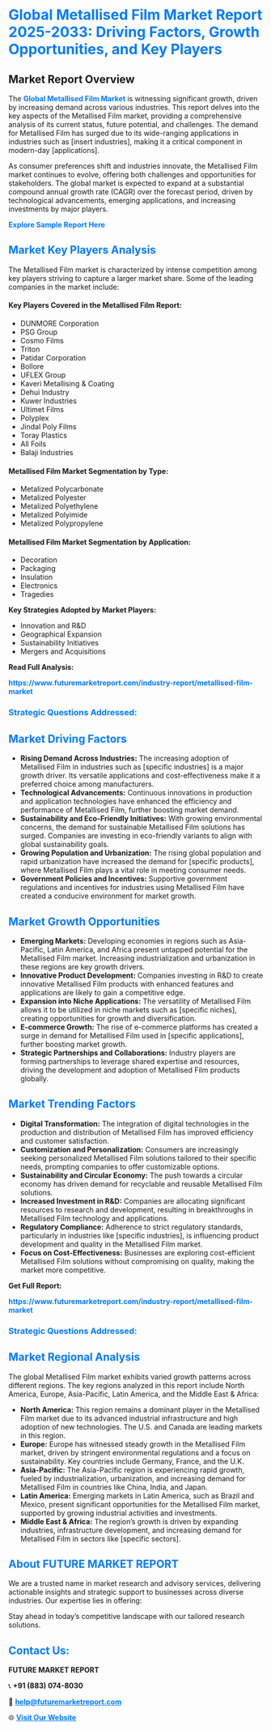 <h1 style="color: #007BFF;">Global Metallised Film Market Report 2025-2033: Driving Factors, Growth Opportunities, and Key Players</h1>

<section id="overview">
<h2>Market Report Overview</h2>
<p>The <a href="https://www.futuremarketreport.com/industry-report/metallised-film-market" style="color: #007BFF; text-decoration: none;"><strong>Global Metallised Film Market</strong></a> is witnessing significant growth, driven by increasing demand across various industries. This report delves into the key aspects of the Metallised Film market, providing a comprehensive analysis of its current status, future potential, and challenges. The demand for Metallised Film has surged due to its wide-ranging applications in industries such as [insert industries], making it a critical component in modern-day [applications].</p>
<p>As consumer preferences shift and industries innovate, the Metallised Film market continues to evolve, offering both challenges and opportunities for stakeholders. The global market is expected to expand at a substantial compound annual growth rate (CAGR) over the forecast period, driven by technological advancements, emerging applications, and increasing investments by major players.</p>
</section>

<section id="overview">
<p><a href="https://www.futuremarketreport.com/request-sample/reportId=82976" style="color: #007BFF; text-decoration: none;"><strong>Explore Sample Report Here</strong></a></p>
</section>

<section id="key-players">
<h2 style="color: #007BFF;">Market Key Players Analysis</h2>
<p>The Metallised Film market is characterized by intense competition among key players striving to capture a larger market share. Some of the leading companies in the market include:</p>
<h4>Key Players Covered in the Metallised Film Report:</h4>
<ul><li>DUNMORE Corporation</li><li>PSG Group</li><li>Cosmo Films</li><li>Triton</li><li>Patidar Corporation</li><li>Bollore</li><li>UFLEX Group</li><li>Kaveri Metallising &amp; Coating</li><li>Dehui Industry</li><li>Kuwer Industries</li><li>Ultimet Films</li><li>Polyplex</li><li>Jindal Poly Films</li><li>Toray Plastics</li><li>All Foils</li><li>Balaji Industries</li></ul>
<h4>Metallised Film Market Segmentation by Type:</h4>
<ul><li>Metalized Polycarbonate</li><li>Metalized Polyester</li><li>Metalized Polyethylene</li><li>Metalized Polyimide</li><li>Metalized Polypropylene</li></ul>

<h4>Metallised Film Market Segmentation by Application:</h4>
<ul><li>Decoration</li><li>Packaging</li><li>Insulation</li><li>Electronics</li><li>Tragedies</li></ul>
<p><strong>Key Strategies Adopted by Market Players:</strong></p>
<ul>
<li>Innovation and R&D</li>
<li>Geographical Expansion</li>
<li>Sustainability Initiatives</li>
<li>Mergers and Acquisitions</li>
</ul>
</section>

<section>
<p><strong>Read Full Analysis: </strong></p><a href="https://www.futuremarketreport.com/industry-report/metallised-film-market" style="color: #007BFF; text-decoration: none;"><strong>https://www.futuremarketreport.com/industry-report/metallised-film-market</strong></a>
<h3 style="color: #007BFF;">Strategic Questions Addressed:</h3>
</section>

<section id="driving-factors">
<h2 style="color: #007BFF;">Market Driving Factors</h2>
<ul>
<li><strong>Rising Demand Across Industries:</strong> The increasing adoption of Metallised Film in industries such as [specific industries] is a major growth driver. Its versatile applications and cost-effectiveness make it a preferred choice among manufacturers.</li>
<li><strong>Technological Advancements:</strong> Continuous innovations in production and application technologies have enhanced the efficiency and performance of Metallised Film, further boosting market demand.</li>
<li><strong>Sustainability and Eco-Friendly Initiatives:</strong> With growing environmental concerns, the demand for sustainable Metallised Film solutions has surged. Companies are investing in eco-friendly variants to align with global sustainability goals.</li>
<li><strong>Growing Population and Urbanization:</strong> The rising global population and rapid urbanization have increased the demand for [specific products], where Metallised Film plays a vital role in meeting consumer needs.</li>
<li><strong>Government Policies and Incentives:</strong> Supportive government regulations and incentives for industries using Metallised Film have created a conducive environment for market growth.</li>
</ul>
</section>

<section id="growth-opportunities">
<h2 style="color: #007BFF;">Market Growth Opportunities</h2>
<ul>
<li><strong>Emerging Markets:</strong> Developing economies in regions such as Asia-Pacific, Latin America, and Africa present untapped potential for the Metallised Film market. Increasing industrialization and urbanization in these regions are key growth drivers.</li>
<li><strong>Innovative Product Development:</strong> Companies investing in R&D to create innovative Metallised Film products with enhanced features and applications are likely to gain a competitive edge.</li>
<li><strong>Expansion into Niche Applications:</strong> The versatility of Metallised Film allows it to be utilized in niche markets such as [specific niches], creating opportunities for growth and diversification.</li>
<li><strong>E-commerce Growth:</strong> The rise of e-commerce platforms has created a surge in demand for Metallised Film used in [specific applications], further boosting market growth.</li>
<li><strong>Strategic Partnerships and Collaborations:</strong> Industry players are forming partnerships to leverage shared expertise and resources, driving the development and adoption of Metallised Film products globally.</li>
</ul>
</section>

<section id="trending-factors">
<h2 style="color: #007BFF;">Market Trending Factors</h2>
<ul>
<li><strong>Digital Transformation:</strong> The integration of digital technologies in the production and distribution of Metallised Film has improved efficiency and customer satisfaction.</li>
<li><strong>Customization and Personalization:</strong> Consumers are increasingly seeking personalized Metallised Film solutions tailored to their specific needs, prompting companies to offer customizable options.</li>
<li><strong>Sustainability and Circular Economy:</strong> The push towards a circular economy has driven demand for recyclable and reusable Metallised Film solutions.</li>
<li><strong>Increased Investment in R&D:</strong> Companies are allocating significant resources to research and development, resulting in breakthroughs in Metallised Film technology and applications.</li>
<li><strong>Regulatory Compliance:</strong> Adherence to strict regulatory standards, particularly in industries like [specific industries], is influencing product development and quality in the Metallised Film market.</li>
<li><strong>Focus on Cost-Effectiveness:</strong> Businesses are exploring cost-efficient Metallised Film solutions without compromising on quality, making the market more competitive.</li>
</ul>
</section>

<section>
<p><strong>Get Full Report: </strong></p><a href="https://www.futuremarketreport.com/industry-report/metallised-film-market" style="color: #007BFF; text-decoration: none;"><strong>https://www.futuremarketreport.com/industry-report/metallised-film-market</strong></a>
<h3 style="color: #007BFF;">Strategic Questions Addressed:</h3>
</section>


<section id="regional-analysis">
<h2 style="color: #007BFF;">Market Regional Analysis</h2>
<p>The global Metallised Film market exhibits varied growth patterns across different regions. The key regions analyzed in this report include North America, Europe, Asia-Pacific, Latin America, and the Middle East & Africa:</p>
<ul>
<li><strong>North America:</strong> This region remains a dominant player in the Metallised Film market due to its advanced industrial infrastructure and high adoption of new technologies. The U.S. and Canada are leading markets in this region.</li>
<li><strong>Europe:</strong> Europe has witnessed steady growth in the Metallised Film market, driven by stringent environmental regulations and a focus on sustainability. Key countries include Germany, France, and the U.K.</li>
<li><strong>Asia-Pacific:</strong> The Asia-Pacific region is experiencing rapid growth, fueled by industrialization, urbanization, and increasing demand for Metallised Film in countries like China, India, and Japan.</li>
<li><strong>Latin America:</strong> Emerging markets in Latin America, such as Brazil and Mexico, present significant opportunities for the Metallised Film market, supported by growing industrial activities and investments.</li>
<li><strong>Middle East & Africa:</strong> The region’s growth is driven by expanding industries, infrastructure development, and increasing demand for Metallised Film in sectors like [specific sectors].</li>
</ul>
</section>

<footer>
<h2 style="color: #007BFF;">About FUTURE MARKET REPORT</h2>
<p>We are a trusted name in market research and advisory services, delivering actionable insights and strategic support to businesses across diverse industries. Our expertise lies in offering:</p>

<p>Stay ahead in today’s competitive landscape with our tailored research solutions.</p>

<h2 style="color: #007BFF;">Contact Us:</h2>
<p><strong>FUTURE MARKET REPORT</strong></p>
<p>📞 <strong>+91 (883) 074-8030</strong></p>
<p>📧 <strong><a href="mailto:help@futuremarketreport.com" style="color: #007BFF;">help@futuremarketreport.com</a></strong></p>
<p>🌐 <strong><a href="https://www.futuremarketreport.com/" style="color: #007BFF;">Visit Our Website</a></strong></p>
</footer>